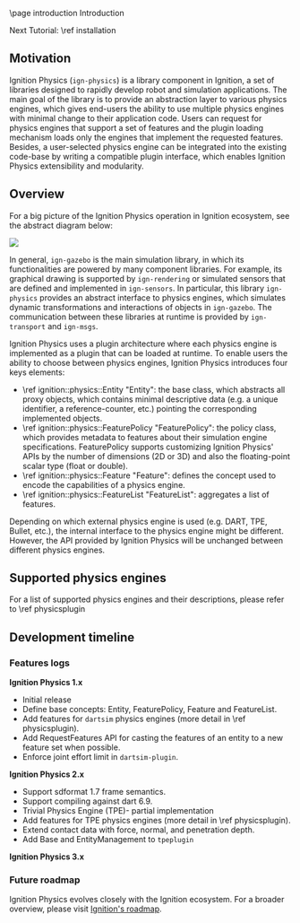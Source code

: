 \page introduction Introduction

Next Tutorial: \ref installation

## Motivation

Ignition Physics (`ign-physics`) is a library component in Ignition, a set of
libraries designed to rapidly develop robot and simulation applications.
The main goal of the library is to provide an abstraction layer to various
physics engines, which gives end-users the ability to use multiple
physics engines with minimal change to their application code.
Users can request for physics engines that support a set of features and the plugin
loading mechanism loads only the engines that implement the requested features.
Besides, a user-selected physics engine can be integrated into the existing
code-base by writing a compatible plugin interface, which enables
Ignition Physics extensibility and modularity.  

## Overview

For a big picture of the Ignition Physics operation in Ignition ecosystem, see
the abstract diagram below:

<img src="https://user-images.githubusercontent.com/18066876/94801505-6bbf6980-03e6-11eb-97e5-e5f0dc68229f.png"/>

In general, `ign-gazebo` is the main simulation library, in which its
functionalities are powered by many component libraries.
For example, its graphical drawing is supported by `ign-rendering` or simulated
sensors that are defined and implemented in `ign-sensors`.
In particular, this library `ign-physics` provides an abstract interface to
physics engines, which simulates dynamic transformations and interactions of
objects in `ign-gazebo`.
The communication between these libraries at runtime is provided by
`ign-transport` and `ign-msgs`.

Ignition Physics uses a plugin architecture where each physics engine is
implemented as a plugin that can be loaded at runtime.
To enable users the ability to choose between physics engines, Ignition Physics
introduces four keys elements:

- \ref ignition::physics::Entity "Entity": the base class, which abstracts all
proxy objects, which contains minimal descriptive data
(e.g. a unique identifier, a reference-counter, etc.) pointing the corresponding
implemented objects.
- \ref ignition::physics::FeaturePolicy "FeaturePolicy": the policy class,
which provides metadata to features about their simulation engine specifications.
FeaturePolicy supports customizing Ignition Physics' APIs by the number of
dimensions (2D or 3D) and also the floating-point scalar type (float or double).
- \ref ignition::physics::Feature "Feature": defines the concept used to encode
the capabilities of a physics engine.
- \ref ignition::physics::FeatureList "FeatureList": aggregates a list of features.

Depending on which external physics engine is used (e.g. DART, TPE, Bullet, etc.),
the internal interface to the physics engine might be different.
However, the API provided by Ignition Physics will be unchanged between
different physics engines.

## Supported physics engines

For a list of supported physics engines and their descriptions, please refer
to \ref physicsplugin

## Development timeline

### Features logs

**Ignition Physics 1.x**
- Initial release
- Define base concepts: Entity, FeaturePolicy, Feature and FeatureList.
- Add features for `dartsim` physics engines (more detail in \ref physicsplugin).
- Add RequestFeatures API for casting the features of an entity to a new feature set when possible.
- Enforce joint effort limit in `dartsim-plugin`.

**Ignition Physics 2.x**
- Support sdformat 1.7 frame semantics.
- Support compiling against dart 6.9.
- Trivial Physics Engine (TPE)- partial implementation
- Add features for TPE physics engines (more detail in \ref physicsplugin).
- Extend contact data with force, normal, and penetration depth.
- Add Base and EntityManagement to `tpeplugin`

**Ignition Physics 3.x**

### Future roadmap

Ignition Physics evolves closely with the Ignition ecosystem.
For a broader overview, please visit [Ignition's roadmap](https://ignitionrobotics.org/about).
